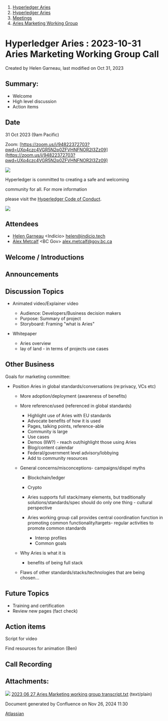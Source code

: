 1. [Hyperledger Aries](index.html)
2. [Hyperledger Aries](Hyperledger-Aries_18481154.html)
3. [Meetings](Meetings_18481222.html)
4. [Aries Marketing Working Group](Aries-Marketing-Working-Group_18505802.html)

# Hyperledger Aries : 2023-10-31 Aries Marketing Working Group Call

Created by Helen Garneau, last modified on Oct 31, 2023

## Summary:

- Welcome
- High level discussion
- Action items

## Date

31 Oct 2023 (9am Pacific)

Zoom: [https://zoom.us/j/94822372703?pwd=UXp4czc4VGR5N2p0ZFVHNFNOR2I3Zz09](https://zoom.us/j/94822372703?pwd=UXp4czc4VGR5N2p0ZFVHNFNOR2I3Zz09)

![](https://wiki.hyperledger.org/download/attachments/29034696/Antitrustnotice.png?version=1&modificationDate=1581695654000&api=v2)

Hyperledger is committed to creating a safe and welcoming

community for all. For more information

please visit the [Hyperledger Code of Conduct](https://lf-hyperledger.atlassian.net/wiki/display/HYP/Hyperledger+Code+of+Conduct).

![](https://wiki.hyperledger.org/download/attachments/2392771/welcome.png?version=2&modificationDate=1572450107000&api=v2)

## Attendees

- [Helen Garneau](https://lf-hyperledger.atlassian.net/wiki/people/60209b07618001006995b244?ref=confluence) &lt;Indicio&gt; [helen@indicio.tech](mailto:helen@indicio.tech)
- [Alex Metcalf](https://lf-hyperledger.atlassian.net/wiki/people/70121:e519cb5b-f9e4-4e87-b5f7-bc99fea74168?ref=confluence) &lt;BC Gov&gt; [alex.metcalf@gov.bc.ca](mailto:alex.metcalf@gov.bc.ca)

## Welcome / Introductions

## Announcements

## Discussion Topics

- Animated video/Explainer video
  
  - Audience: Developers/Business decision makers
  - Purpose: Summary of project
  - Storyboard: Framing "what is Aries"

<!--THE END-->

- Whitepaper
  
  - Aries overview
  - lay of land - in terms of projects use cases

## Other Business

Goals for marketing committee:

- Position Aries in global standards/conversations (re:privacy, VCs etc)
  
  - More adoption/deployment (awareness of benefits)
  - More reference/used (referenced in global standards)
    
    - Highlight use of Aries with EU standards
    - Advocate benefits of how it is used
    - Pages, talking points, reference-able
    - Community is large
    - Use cases
    - Demos (IIW?) - reach out/highlight those using Aries
    - Blog/content calendar
    - Federal/government level advisory/lobbying
    - Add to community resources
  - General concerns/misconceptions- campaigns/dispel myths
    
    - Blockchain/ledger
    - Crypto
    - Aries supports full stack/many elements, but traditionally solutions/standards/spec should do only one thing - cultural perspective
    - Aries working group call provides central coordination function in promoting common functionality/targets- regular activities to promote common standards
      
      - Interop profiles
      - Common goals
  - Why Aries is what it is
    
    - benefits of being full stack
  - Flaws of other standards/stacks/technologies that are being chosen...

## Future Topics

- Training and certification
- Review new pages (fact check)

## Action items

Script for video

Find resources for animation (Ben)

## Call Recording

## Attachments:

![](images/icons/bullet_blue.gif) [2023 06 27 Aries Marketing working group transcript.txt](attachments/18508581/18518852.txt) (text/plain)

Document generated by Confluence on Nov 26, 2024 11:30

[Atlassian](http://www.atlassian.com/)
